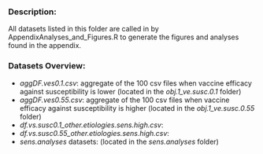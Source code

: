 ### Description:
All datasets listed in this folder are called in by AppendixAnalyses_and_Figures.R to generate the figures and analyses found in the appendix. 

### Datasets Overview:
- *aggDF.ves0.1.csv*: aggregate of the 100 csv files when vaccine efficacy against susceptibility is lower (located in the *obj.1_ve.susc.0.1* folder)
- *aggDF.ves0.55.csv*: aggregate of the 100 csv files when vaccine efficacy against susceptibility is higher (located in the *obj.1_ve.susc.0.55* folder)
- *df.vs.susc0.1_other.etiologies.sens.high.csv*:  
- *df.vs.susc0.55_other.etiologies.sens.high.csv*: 
- *sens.analyses* datasets: (located in the *sens.analyses* folder)

